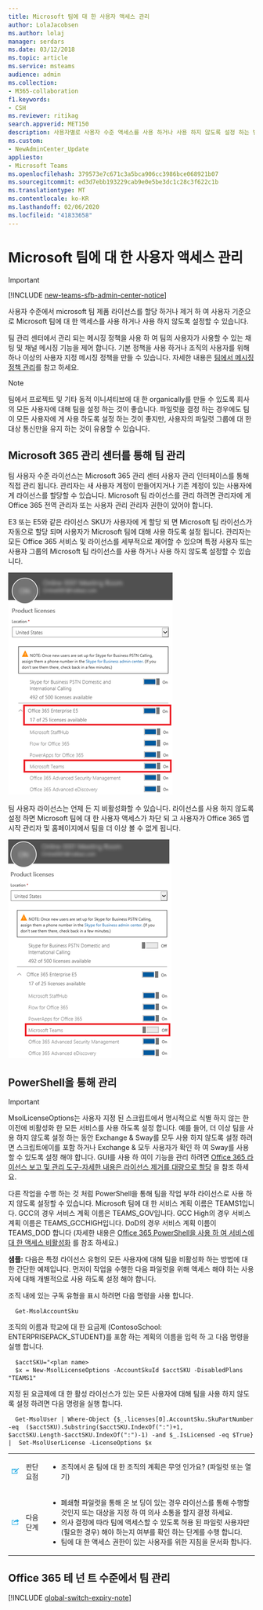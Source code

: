 ```yaml
---
title: Microsoft 팀에 대 한 사용자 액세스 관리
author: LolaJacobsen
ms.author: lolaj
manager: serdars
ms.date: 03/12/2018
ms.topic: article
ms.service: msteams
audience: admin
ms.collection:
- M365-collaboration
f1.keywords:
- CSH
ms.reviewer: ritikag
search.appverid: MET150
description: 사용자별로 사용자 수준 액세스를 사용 하거나 사용 하지 않도록 설정 하는 방법에 대해 알아봅니다.
ms.custom:
- NewAdminCenter_Update
appliesto:
- Microsoft Teams
ms.openlocfilehash: 379573e7c671c3a5bca906cc3986bce068921b07
ms.sourcegitcommit: ed3d7ebb193229cab9e0e5be3dc1c28c3f622c1b
ms.translationtype: MT
ms.contentlocale: ko-KR
ms.lasthandoff: 02/06/2020
ms.locfileid: "41833658"
---
```

<a name="manage-user-access-to-microsoft-teams"></a>Microsoft 팀에 대 한 사용자 액세스 관리
=====================================
> [!IMPORTANT]
> [!INCLUDE [new-teams-sfb-admin-center-notice](includes/new-teams-sfb-admin-center-notice.md)]

사용자 수준에서 microsoft 팀 제품 라이선스를 할당 하거나 제거 하 여 사용자 기준으로 Microsoft 팀에 대 한 액세스를 사용 하거나 사용 하지 않도록 설정할 수 있습니다.

팀 관리 센터에서 관리 되는 메시징 정책을 사용 하 여 팀의 사용자가 사용할 수 있는 채팅 및 채널 메시징 기능을 제어 합니다. 기본 정책을 사용 하거나 조직의 사용자를 위해 하나 이상의 사용자 지정 메시징 정책을 만들 수 있습니다. 자세한 내용은 [팀에서 메시징 정책 관리](messaging-policies-in-teams.md)를 참고 하세요.

> [!NOTE]
>팀에서 프로젝트 및 기타 동적 이니셔티브에 대 한 organically를 만들 수 있도록 회사의 모든 사용자에 대해 팀을 설정 하는 것이 좋습니다. 파일럿을 결정 하는 경우에도 팀이 모든 사용자에 게 사용 하도록 설정 하는 것이 좋지만, 사용자의 파일럿 그룹에 대 한 대상 통신만을 유지 하는 것이 유용할 수 있습니다.

## <a name="manage-teams-through-the-microsoft-365-admin-center"></a>Microsoft 365 관리 센터를 통해 팀 관리

팀 사용자 수준 라이선스는 Microsoft 365 관리 센터 사용자 관리 인터페이스를 통해 직접 관리 됩니다. 관리자는 새 사용자 계정이 만들어지거나 기존 계정이 있는 사용자에 게 라이선스를 할당할 수 있습니다. Microsoft 팀 라이선스를 관리 하려면 관리자에 게 Office 365 전역 관리자 또는 사용자 관리 관리자 권한이 있어야 합니다.

E3 또는 E5와 같은 라이선스 SKU가 사용자에 게 할당 되 면 Microsoft 팀 라이선스가 자동으로 할당 되며 사용자가 Microsoft 팀에 대해 사용 하도록 설정 됩니다. 관리자는 모든 Office 365 서비스 및 라이선스를 세부적으로 제어할 수 있으며 특정 사용자 또는 사용자 그룹의 Microsoft 팀 라이선스를 사용 하거나 사용 하지 않도록 설정할 수 있습니다.

![관리 센터의 제품 라이선스 섹션 스크린샷](media/Manage_user_access_to_Microsoft_Teams_image2.png) 

팀 사용자 라이선스는 언제 든 지 비활성화할 수 있습니다. 라이선스를 사용 하지 않도록 설정 하면 Microsoft 팀에 대 한 사용자 액세스가 차단 되 고 사용자가 Office 365 앱 시작 관리자 및 홈페이지에서 팀을 더 이상 볼 수 없게 됩니다.

![제품 라이선스 섹션에서 선택한 팀을 보여 주는 스크린샷](media/Manage_user_access_to_Microsoft_Teams_image4.png)

## <a name="manage-via-powershell"></a>PowerShell을 통해 관리

> [!IMPORTANT]
> MsolLicenseOptions는 사용자 지정 된 스크립트에서 명시적으로 식별 하지 않는 한 이전에 비활성화 한 모든 서비스를 사용 하도록 설정 합니다. 예를 들어, 더 이상 팀을 사용 하지 않도록 설정 하는 동안 Exchange & Sway를 모두 사용 하지 않도록 설정 하려면 스크립트에이를 포함 하거나 Exchange & 모두 사용자가 확인 하 여 Sway를 사용할 수 있도록 설정 해야 합니다. GUI를 사용 하 여이 기능을 관리 하려면 [Office 365 라이선스 보고 및 관리 도구-자세한 내용은 라이선스 제거를 대량으로 할당](https://gallery.technet.microsoft.com/Office365-License-cfd9489c) 을 참조 하세요.

다른 작업을 수행 하는 것 처럼 PowerShell을 통해 팀을 작업 부하 라이선스로 사용 하지 않도록 설정할 수 있습니다. Microsoft 팀에 대 한 서비스 계획 이름은 TEAMS1입니다. GCC의 경우 서비스 계획 이름은 TEAMS_GOV입니다. GCC High의 경우 서비스 계획 이름은 TEAMS_GCCHIGH입니다. DoD의 경우 서비스 계획 이름이 TEAMS_DOD 합니다 (자세한 내용은 [Office 365 PowerShell을 사용 하 여 서비스에 대 한 액세스 비활성화](https://docs.microsoft.com/office365/enterprise/powershell/disable-access-to-services-with-office-365-powershell) 를 참조 하세요.)

**샘플:** 다음은 특정 라이선스 유형의 모든 사용자에 대해 팀을 비활성화 하는 방법에 대 한 간단한 예제입니다. 먼저이 작업을 수행한 다음 파일럿을 위해 액세스 해야 하는 사용자에 대해 개별적으로 사용 하도록 설정 해야 합니다.

조직 내에 있는 구독 유형을 표시 하려면 다음 명령을 사용 합니다.

      Get-MsolAccountSku

조직의 이름과 학교에 대 한 요금제 (ContosoSchool: ENTERPRISEPACK_STUDENT)를 포함 하는 계획의 이름을 입력 하 고 다음 명령을 실행 합니다.

      $acctSKU="<plan name>
      $x = New-MsolLicenseOptions -AccountSkuId $acctSKU -DisabledPlans "TEAMS1"
지정 된 요금제에 대 한 활성 라이선스가 있는 모든 사용자에 대해 팀을 사용 하지 않도록 설정 하려면 다음 명령을 실행 합니다.

      Get-MsolUser | Where-Object {$_.licenses[0].AccountSku.SkuPartNumber -eq  ($acctSKU).Substring($acctSKU.IndexOf(":")+1,  $acctSKU.Length-$acctSKU.IndexOf(":")-1) -and $_.IsLicensed -eq $True} |  Set-MsolUserLicense -LicenseOptions $x

| | | |
|---------|---------|---------|
|![결정 지점을 나타내는 아이콘](media/Manage_user_access_to_Microsoft_Teams_image5.png)     |판단 요점         |<ul><li>조직에서 온 팀에 대 한 조직의 계획은 무엇 인가요?  (파일럿 또는 열기)</li></ul>         |
|![다음 단계를 나타내는 아이콘](media/Manage_user_access_to_Microsoft_Teams_image6.png)     |다음 단계         |<ul><li>폐쇄형 파일럿을 통해 온 보 딩이 있는 경우 라이선스를 통해 수행할 것인지 또는 대상을 지정 하 여 의사 소통을 할지 결정 하세요.</li><li>의사 결정에 따라 팀에 액세스할 수 있도록 허용 된 파일럿 사용자만 (필요한 경우) 해야 하는지 여부를 확인 하는 단계를 수행 합니다.</li><li>팀에 대 한 액세스 권한이 있는 사용자를 위한 지침을 문서화 합니다.</li></ul>         |

## <a name="manage-teams-at-the-office-365-tenant-level"></a>Office 365 테 넌 트 수준에서 팀 관리
[!INCLUDE [global-switch-expiry-note](includes/global-switch-expiry-note.md)]

